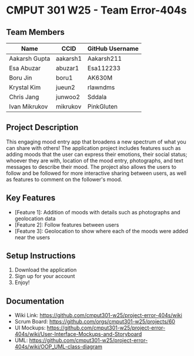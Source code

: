 # CMPUT 301 W25 - Team Error-404s

## Team Members

| Name          | CCID     | GitHub Username |
| -----------   | ------   | --------------- |
| Aakarsh Gupta | aakarsh1 | Aakarsh211      |
| Esa Abuzar    | abuzar1  | Esa112233       |
| Boru Jin      | boru1    | AK630M          |
| Krystal Kim   | jueun2   | rlawndms        |
| Chris Jang    | junwoo2  | Sddala          |
| Ivan Mikrukov | mikrukov | PinkGluten     |

## Project Description

This engaging mood entry app that broadens a new spectrum of what you can share with others! The application project includes features such as adding moods that the user can express their emotions, their social status; whoever they are with, location of the mood entry, photographs, and text messages to describe their mood. The project also allows the users to follow and be followed for more interactive sharing between users, as well as features to comment on the follower's mood.

## Key Features

- [Feature 1]: Addition of moods with details such as photographs and geolocation data
- [Feature 2]: Follow features between users
- [Feature 3]: Geolocation to show where each of the moods were added near the users

## Setup Instructions

1. Download the application
2. Sign up for your account
3. Enjoy!

## Documentation

- Wiki Link: https://github.com/cmput301-w25/project-error-404s/wiki
- Scrum Board: https://github.com/orgs/cmput301-w25/projects/60
- UI Mockups: https://github.com/cmput301-w25/project-error-404s/wiki/User-Interface-Mockups-and-Storyboard
- UML: https://github.com/cmput301-w25/project-error-404s/wiki/OOP_UML-class-diagram
